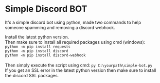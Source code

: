 # Simple Discord BOT
It's a simple discord bot using python, made two commands to help someone spamming and removing a discord webhook.

Install the latest python version.<br/>
Then make sure to install all required packages using cmd (windows):<br/>
`python -m pip install requests`<br/>
`python -m pip install discord`<br/>
`python -m pip install discord-webhook`<br/><br/>
Then simply execute the script using cmd:
`py C:\yourpath\simple-bot.py`<br/>
If you get an SSL error in the latest python version then make sure to install the discord SSL packages.
